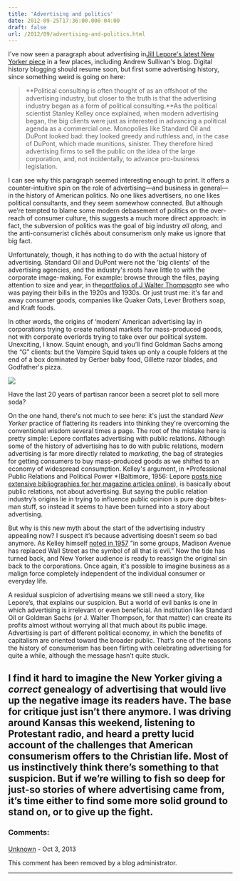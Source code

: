 ```yaml
---
title: 'Advertising and politics'
date: 2012-09-25T17:36:00.000-04:00
draft: false
url: /2012/09/advertising-and-politics.html
---
```


<!-- /\* Font Definitions \*/ @font-face {font-family:Times; panose-1:2 0 5 0 0 0 0 0 0 0; mso-font-charset:0; mso-generic-font-family:auto; mso-font-pitch:variable; mso-font-signature:3 0 0 0 1 0;} @font-face {font-family:Cambria; panose-1:2 4 5 3 5 4 6 3 2 4; mso-font-charset:0; mso-generic-font-family:auto; mso-font-pitch:variable; mso-font-signature:3 0 0 0 1 0;} @font-face {font-family:inherit; panose-1:0 0 0 0 0 0 0 0 0 0; mso-font-alt:Cambria; mso-font-charset:77; mso-generic-font-family:roman; mso-font-format:other; mso-font-pitch:auto; mso-font-signature:3 0 0 0 1 0;} /\* Style Definitions \*/ p.MsoNormal, li.MsoNormal, div.MsoNormal {mso-style-parent:""; margin-top:0in; margin-right:0in; margin-bottom:10.0pt; margin-left:0in; mso-pagination:widow-orphan; font-size:12.0pt; font-family:"Times New Roman"; mso-ascii-font-family:Cambria; mso-ascii-theme-font:minor-latin; mso-fareast-font-family:Cambria; mso-fareast-theme-font:minor-latin; mso-hansi-font-family:Cambria; mso-hansi-theme-font:minor-latin; mso-bidi-font-family:"Times New Roman"; mso-bidi-theme-font:minor-bidi;} a:link, span.MsoHyperlink {color:blue; text-decoration:underline; text-underline:single;} a:visited, span.MsoHyperlinkFollowed {mso-style-noshow:yes; color:purple; text-decoration:underline; text-underline:single;} p {margin:0in; margin-bottom:.0001pt; mso-pagination:widow-orphan; font-size:10.0pt; font-family:"Times New Roman"; mso-ascii-font-family:Times; mso-fareast-font-family:Cambria; mso-fareast-theme-font:minor-latin; mso-hansi-font-family:Times; mso-bidi-font-family:"Times New Roman";} span.apple-converted-space {mso-style-name:apple-converted-space;} @page Section1 {size:8.5in 11.0in; margin:1.0in 1.25in 1.0in 1.25in; mso-header-margin:.5in; mso-footer-margin:.5in; mso-paper-source:0;} div.Section1 {page:Section1;} \-->

I've now seen a paragraph about advertising in[Jill Lepore's latest New Yorker piece](http://www.newyorker.com/reporting/2012/09/24/120924fa_fact_lepore) in a few places, including Andrew Sullivan's blog. Digital history blogging should resume soon, but first some advertising history, since something weird is going on here:

> **Political consulting is often thought of as an offshoot of the advertising industry, but closer to the truth is that the advertising industry began as a form of political consulting.**As the political scientist Stanley Kelley once explained, when modern advertising began, the big clients were just as interested in advancing a political agenda as a commercial one. Monopolies like Standard Oil and DuPont looked bad: they looked greedy and ruthless and, in the case of DuPont, which made munitions, sinister. They therefore hired advertising firms to sell the public on the idea of the large corporation, and, not incidentally, to advance pro-business legislation.

I can see why this paragraph seemed interesting enough to print. It offers a counter-intuitive spin on the role of advertising—and business in general—in the history of American politics. No one likes advertisers, no one likes political consultants, and they seem somewhow connected. But although we’re tempted to blame some modern debasement of politics on the over-reach of consumer culture, this suggests a much more direct approach: in fact, the subversion of politics was the goal of big industry _all along,_ and the anti-consumerist clichés about consumerism only make us ignore that big fact.

Unfortunately, though, it has nothing to do with the actual history of advertising. Standard Oil and DuPont were not the 'big clients' of the advertising agencies, and the industry's roots have little to with the corporate image-making. For example: browse through the files, paying attention to size and year, in the[portfolios of J Walter Thompson](http://library.duke.edu/rubenstein/findingaids/jwtaccountfiles/)to see who was paying their bills in the 1920s and 1930s. Or just trust me: it's far and away consumer goods, companies like Quaker Oats, Lever Brothers soap, and Kraft foods.

In other words, the origins of ‘modern’ American advertising lay in corporations trying to create national markets for mass-produced goods, not with corporate overlords trying to take over our political system. Unexciting, I know. Squint enough, and you’ll find Goldman Sachs among the “G” clients: but the Vampire Squid takes up only a couple folders at the end of a box dominated by Gerber baby food, Gillette razor blades, and Godfather's pizza.

[![](http://4.bp.blogspot.com/-NgJIjLcoJAw/UGIi-o42boI/AAAAAAAADiQ/Bv6sQ2rpbMc/s1600/7-Eleven-7-Election-Obama-vs-Romney.png)](http://4.bp.blogspot.com/-NgJIjLcoJAw/UGIi-o42boI/AAAAAAAADiQ/Bv6sQ2rpbMc/s1600/7-Eleven-7-Election-Obama-vs-Romney.png)

Have the last 20 years of partisan rancor been a secret plot to sell more soda?

On the one hand, there's not much to see here: it's just the standard *New Yorker* practice of flattering its readers into thinking they're overcoming the conventional wisdom several times a page. The root of the mistake here is pretty simple: Lepore conflates advertising with public relations. Although some of the history of advertising has to do with public relations, modern advertising is far more directly related to _marketing_, the bag of strategies for getting consumers to buy mass-produced goods as we shifted to an economy of widespread consumption. Kelley's argument, in *Professional Public Relations and Political Power *(Baltimore, 1956: Lepore [posts nice extensive bibliographies for her magazine articles online](http://library.duke.edu/rubenstein/findingaids/jwtaccountfiles/)), is basically about public relations, not about advertising. But saying the public relation industry’s origins lie in trying to influence public opinion is pure dog-bites-man stuff, so instead it seems to have been turned into a story about advertising.

But why is this new myth about the start of the advertising industry appealing now? I suspect it’s because advertising doesn’t seem so bad anymore. As Kelley himself [noted in 1957](http://www.jstor.org/stable/4609947) "in some groups, Madison Avenue has replaced Wall Street as the symbol of all that is evil.” Now the tide has turned back, and New Yorker audience is ready to reassign the original sin back to the corporations. Once again, it's possible to imagine business as a malign force completely independent of the individual consumer or everyday life.

A residual suspicion of advertising means we still need a story, like Lepore’s, that explains our suspicion. But a world of evil banks is one in which advertising is irrelevant or even beneficial. An institution like Standard Oil or Goldman Sachs (or J. Walter Thompson, for that matter) can create its profits almost without worrying all that much about its public image. Advertising is part of different political economy, in which the benefits of capitalism are oriented toward the broader public. That’s one of the reasons the history of consumerism has been flirting with celebrating advertising for quite a while, although the message hasn’t quite stuck.

## I find it hard to imagine the New Yorker giving a _correct_ genealogy of advertising that would live up the negative image its readers have. The base for critique just isn’t there anymore. I was driving around Kansas this weekend, listening to Protestant radio, and heard a pretty lucid account of the challenges that American consumerism offers to the Christian life. Most of us instinctively think there’s something to that suspicion. But if we’re willing to fish so deep for just-so stories of where advertising came from, it’s time either to find some more solid ground to stand on, or to give up the fight.

### Comments:

####

[Unknown](https://www.blogger.com/profile/15472532452503089651 'noreply@blogger.com') - <time datetime="2013-10-23T13:48:53.783-04:00">Oct 3, 2013</time>

This comment has been removed by a blog administrator.

<hr />
